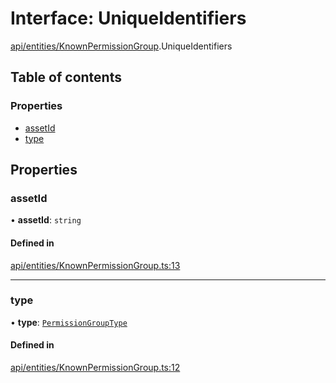 # Interface: UniqueIdentifiers

[api/entities/KnownPermissionGroup](../wiki/api.entities.KnownPermissionGroup).UniqueIdentifiers

## Table of contents

### Properties

- [assetId](../wiki/api.entities.KnownPermissionGroup.UniqueIdentifiers#assetid)
- [type](../wiki/api.entities.KnownPermissionGroup.UniqueIdentifiers#type)

## Properties

### assetId

• **assetId**: `string`

#### Defined in

[api/entities/KnownPermissionGroup.ts:13](https://github.com/PolymeshAssociation/polymesh-sdk/blob/f8a937f04/src/api/entities/KnownPermissionGroup.ts#L13)

___

### type

• **type**: [`PermissionGroupType`](../wiki/api.entities.types.PermissionGroupType)

#### Defined in

[api/entities/KnownPermissionGroup.ts:12](https://github.com/PolymeshAssociation/polymesh-sdk/blob/f8a937f04/src/api/entities/KnownPermissionGroup.ts#L12)
